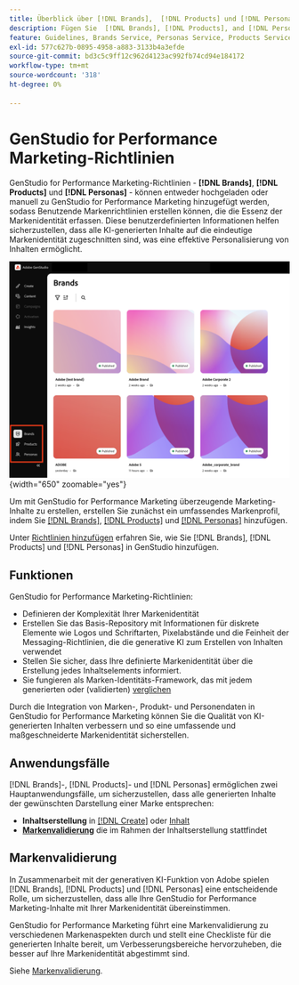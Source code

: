 ```yaml
---
title: Überblick über [!DNL Brands],  [!DNL Products] und [!DNL Personas]
description: Fügen Sie  [!DNL Brands], [!DNL Products], and [!DNL Personas]  GenStudio for Performance Marketing hinzu, um ein umfassendes Markenprofil zu erstellen, das alle Aspekte der Markendarstellung umfasst.
feature: Guidelines, Brands Service, Personas Service, Products Service
exl-id: 577c627b-0895-4958-a883-3133b4a3efde
source-git-commit: bd3c5c9ff12c962d4123ac992fb74cd94e184172
workflow-type: tm+mt
source-wordcount: '318'
ht-degree: 0%

---
```


# GenStudio for Performance Marketing-Richtlinien

GenStudio for Performance Marketing-Richtlinien - **[!DNL Brands]**, **[!DNL Products]** und **[!DNL Personas]** - können entweder hochgeladen oder manuell zu GenStudio for Performance Marketing hinzugefügt werden, sodass Benutzende Markenrichtlinien erstellen können, die die Essenz der Markenidentität erfassen. Diese benutzerdefinierten Informationen helfen sicherzustellen, dass alle KI-generierten Inhalte auf die eindeutige Markenidentität zugeschnitten sind, was eine effektive Personalisierung von Inhalten ermöglicht.

![Richtlinien in GenStudio for Performance Marketing](/help/assets/guidelines.png){width="650" zoomable="yes"}

Um mit GenStudio for Performance Marketing überzeugende Marketing-Inhalte zu erstellen, erstellen Sie zunächst ein umfassendes Markenprofil, indem Sie [[!DNL Brands]](/help/user-guide/guidelines/brands.md), [[!DNL Products]](/help/user-guide/guidelines/products.md) und [[!DNL Personas]](/help/user-guide/guidelines/personas.md) hinzufügen.

Unter [Richtlinien hinzufügen](/help/user-guide/guidelines/add-guidelines.md) erfahren Sie, wie Sie [!DNL Brands], [!DNL Products] und [!DNL Personas] in GenStudio hinzufügen.

## Funktionen

GenStudio for Performance Marketing-Richtlinien:

* Definieren der Komplexität Ihrer Markenidentität
* Erstellen Sie das Basis-Repository mit Informationen für diskrete Elemente wie Logos und Schriftarten, Pixelabstände und die Feinheit der Messaging-Richtlinien, die die generative KI zum Erstellen von Inhalten verwendet
* Stellen Sie sicher, dass Ihre definierte Markenidentität über die Erstellung jedes Inhaltselements informiert.
* Sie fungieren als Marken-Identitäts-Framework, das mit jedem generierten oder (validierten) [ verglichen ](#brand-validation)

Durch die Integration von Marken-, Produkt- und Personendaten in GenStudio for Performance Marketing können Sie die Qualität von KI-generierten Inhalten verbessern und so eine umfassende und maßgeschneiderte Markenidentität sicherstellen.

## Anwendungsfälle

[!DNL Brands]-, [!DNL Products]- und [!DNL Personas] ermöglichen zwei Hauptanwendungsfälle, um sicherzustellen, dass alle generierten Inhalte der gewünschten Darstellung einer Marke entsprechen:

* **Inhaltserstellung** in [[!DNL Create]](/help/user-guide/create/overview.md) oder [Inhalt](/help/user-guide/content/overview.md)
* [**Markenvalidierung**](#brand-validation) die im Rahmen der Inhaltserstellung stattfindet

## Markenvalidierung

In Zusammenarbeit mit der generativen KI-Funktion von Adobe spielen [!DNL Brands], [!DNL Products] und [!DNL Personas] eine entscheidende Rolle, um sicherzustellen, dass alle Ihre GenStudio for Performance Marketing-Inhalte mit Ihrer Markenidentität übereinstimmen.

GenStudio for Performance Marketing führt eine Markenvalidierung zu verschiedenen Markenaspekten durch und stellt eine Checkliste für die generierten Inhalte bereit, um Verbesserungsbereiche hervorzuheben, die besser auf Ihre Markenidentität abgestimmt sind.

Siehe [Markenvalidierung](/help/user-guide/guidelines/brand-validation.md).
